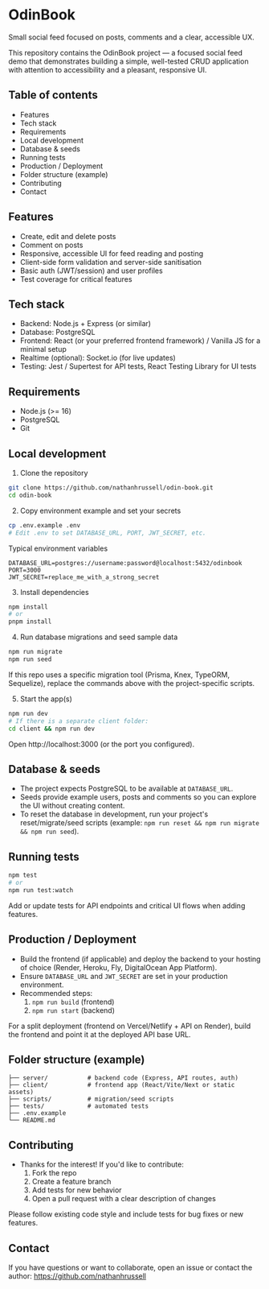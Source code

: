 OdinBook
========

Small social feed focused on posts, comments and a clear, accessible UX.

This repository contains the OdinBook project — a focused social feed demo that demonstrates building a simple, well-tested CRUD application with attention to accessibility and a pleasant, responsive UI.

Table of contents
-----------------

- Features
- Tech stack
- Requirements
- Local development
- Database & seeds
- Running tests
- Production / Deployment
- Folder structure (example)
- Contributing
- Contact

Features
--------

- Create, edit and delete posts
- Comment on posts
- Responsive, accessible UI for feed reading and posting
- Client-side form validation and server-side sanitisation
- Basic auth (JWT/session) and user profiles
- Test coverage for critical features

Tech stack
----------

- Backend: Node.js + Express (or similar)
- Database: PostgreSQL
- Frontend: React (or your preferred frontend framework) / Vanilla JS for a minimal setup
- Realtime (optional): Socket.io (for live updates)
- Testing: Jest / Supertest for API tests, React Testing Library for UI tests

Requirements
------------

- Node.js (>= 16)
- PostgreSQL
- Git

Local development
-----------------

1. Clone the repository

```bash
git clone https://github.com/nathanhrussell/odin-book.git
cd odin-book
```

2. Copy environment example and set your secrets

```bash
cp .env.example .env
# Edit .env to set DATABASE_URL, PORT, JWT_SECRET, etc.
```

Typical environment variables

```
DATABASE_URL=postgres://username:password@localhost:5432/odinbook
PORT=3000
JWT_SECRET=replace_me_with_a_strong_secret
```

3. Install dependencies

```bash
npm install
# or
pnpm install
```

4. Run database migrations and seed sample data

```bash
npm run migrate
npm run seed
```

If this repo uses a specific migration tool (Prisma, Knex, TypeORM, Sequelize), replace the commands above with the project-specific scripts.

5. Start the app(s)

```bash
npm run dev
# If there is a separate client folder:
cd client && npm run dev
```

Open http://localhost:3000 (or the port you configured).

Database & seeds
----------------

- The project expects PostgreSQL to be available at `DATABASE_URL`.
- Seeds provide example users, posts and comments so you can explore the UI without creating content.
- To reset the database in development, run your project's reset/migrate/seed scripts (example: `npm run reset && npm run migrate && npm run seed`).

Running tests
-------------

```bash
npm test
# or
npm run test:watch
```

Add or update tests for API endpoints and critical UI flows when adding features.

Production / Deployment
-----------------------

- Build the frontend (if applicable) and deploy the backend to your hosting of choice (Render, Heroku, Fly, DigitalOcean App Platform).
- Ensure `DATABASE_URL` and `JWT_SECRET` are set in your production environment.
- Recommended steps:
  1. `npm run build` (frontend)
  2. `npm run start` (backend)

For a split deployment (frontend on Vercel/Netlify + API on Render), build the frontend and point it at the deployed API base URL.

Folder structure (example)
--------------------------

```
├── server/           # backend code (Express, API routes, auth)
├── client/           # frontend app (React/Vite/Next or static assets)
├── scripts/          # migration/seed scripts
├── tests/            # automated tests
├── .env.example
└── README.md
```

Contributing
------------

- Thanks for the interest! If you'd like to contribute:
  1. Fork the repo
  2. Create a feature branch
  3. Add tests for new behavior
  4. Open a pull request with a clear description of changes

Please follow existing code style and include tests for bug fixes or new features.

Contact
-------

If you have questions or want to collaborate, open an issue or contact the author: https://github.com/nathanhrussell
